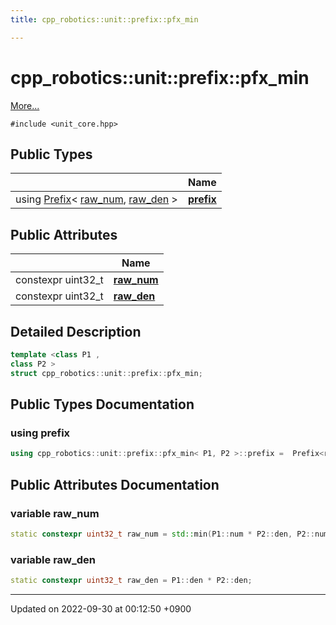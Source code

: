 ```yaml
---
title: cpp_robotics::unit::prefix::pfx_min

---
```


# cpp_robotics::unit::prefix::pfx_min



 [More...](#detailed-description)


`#include <unit_core.hpp>`

## Public Types

|                | Name           |
| -------------- | -------------- |
| using [Prefix](/cpp_robotics/doxybook/Classes/structcpp__robotics_1_1unit_1_1Prefix/)< [raw_num](/cpp_robotics/doxybook/Classes/structcpp__robotics_1_1unit_1_1prefix_1_1pfx__min/#variable-raw-num), [raw_den](/cpp_robotics/doxybook/Classes/structcpp__robotics_1_1unit_1_1prefix_1_1pfx__min/#variable-raw-den) > | **[prefix](/cpp_robotics/doxybook/Classes/structcpp__robotics_1_1unit_1_1prefix_1_1pfx__min/#using-prefix)**  |

## Public Attributes

|                | Name           |
| -------------- | -------------- |
| constexpr uint32_t | **[raw_num](/cpp_robotics/doxybook/Classes/structcpp__robotics_1_1unit_1_1prefix_1_1pfx__min/#variable-raw-num)**  |
| constexpr uint32_t | **[raw_den](/cpp_robotics/doxybook/Classes/structcpp__robotics_1_1unit_1_1prefix_1_1pfx__min/#variable-raw-den)**  |

## Detailed Description

```cpp
template <class P1 ,
class P2 >
struct cpp_robotics::unit::prefix::pfx_min;
```

## Public Types Documentation

### using prefix

```cpp
using cpp_robotics::unit::prefix::pfx_min< P1, P2 >::prefix =  Prefix<raw_num, raw_den>;
```


## Public Attributes Documentation

### variable raw_num

```cpp
static constexpr uint32_t raw_num = std::min(P1::num * P2::den, P2::num * P1::den);
```


### variable raw_den

```cpp
static constexpr uint32_t raw_den = P1::den * P2::den;
```


-------------------------------

Updated on 2022-09-30 at 00:12:50 +0900